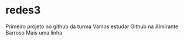 # redes3
 Primeiro projeto no github da turma
 Vamos estudar Github na Almirante Barroso
 Mais uma linha
